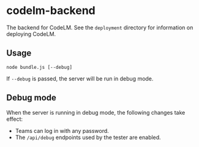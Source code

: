 # codelm-backend

The backend for CodeLM.
See the `deployment` directory for information on deploying CodeLM.

## Usage

```shell script
node bundle.js [--debug]
```

If `--debug` is passed, the server will be run in debug mode.

## Debug mode

When the server is running in debug mode, the following changes take effect:

- Teams can log in with any password.
- The `/api/debug` endpoints used by the tester are enabled.
